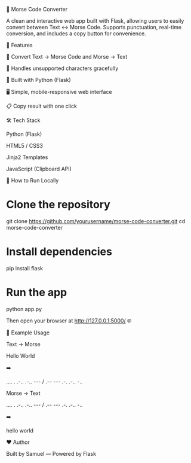 📡 Morse Code Converter

A clean and interactive web app built with Flask, allowing users to easily convert between Text ↔ Morse Code.
Supports punctuation, real-time conversion, and includes a copy button for convenience.

🔹 Features

🔁 Convert Text → Morse Code and Morse → Text

🚫 Handles unsupported characters gracefully

💾 Built with Python (Flask)

🖥️ Simple, mobile-responsive web interface

📋 Copy result with one click

🛠️ Tech Stack

Python (Flask)

HTML5 / CSS3

Jinja2 Templates

JavaScript (Clipboard API)

🚀 How to Run Locally
# Clone the repository
git clone https://github.com/yourusername/morse-code-converter.git
cd morse-code-converter

# Install dependencies
pip install flask

# Run the app
python app.py


Then open your browser at http://127.0.0.1:5000/
 🌐

🧠 Example Usage

Text → Morse

Hello World


➡️

.... . .-.. .-.. --- / .-- --- .-. .-.. -..


Morse → Text

.... . .-.. .-.. --- / .-- --- .-. .-.. -..


➡️

hello world

❤️ Author

Built by Samuel — Powered by Flask
